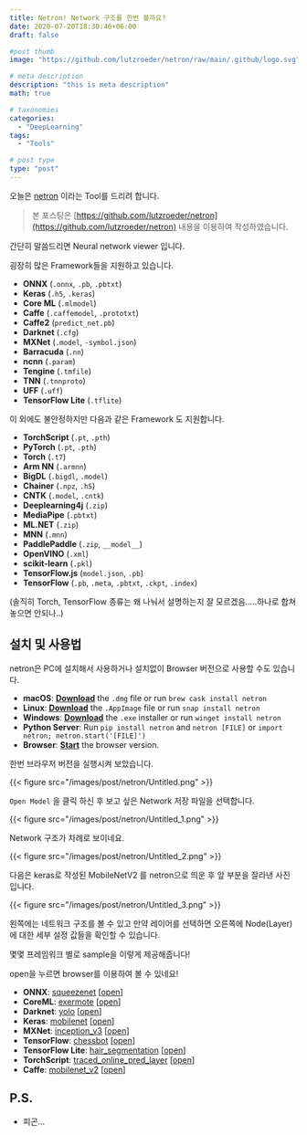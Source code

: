 ```yaml
---
title: Netron! Network 구조를 한번 볼까요?
date: 2020-07-20T18:30:46+06:00
draft: false

#post thumb
image: "https://github.com/lutzroeder/netron/raw/main/.github/logo.svg"

# meta description
description: "this is meta description"
math: true

# taxonomies
categories:
  - "DeepLearning"
tags:
  - "Tools"

# post type
type: "post"
---
```


오늘은 [netron](https://github.com/lutzroeder/netron) 이라는 Tool를 드리려 합니다. 

> 본 포스팅은 [https://github.com/lutzroeder/netron](https://github.com/lutzroeder/netron) 내용을 이용하여 작성하였습니다.

간단히 말씀드리면 Neural network viewer 입니다.

굉장히 많은 Framework들을 지원하고 있습니다. 

- **ONNX** (`.onnx`, `.pb`, `.pbtxt`)
- **Keras** (`.h5`, `.keras`)
- **Core ML** (`.mlmodel`)
- **Caffe** (`.caffemodel`, `.prototxt`)
- **Caffe2** (`predict_net.pb`)
- **Darknet** (`.cfg`)
- **MXNet** (`.model`, `-symbol.json`)
- **Barracuda** (`.nn`)
- **ncnn** (`.param`)
- **Tengine** (`.tmfile`)
- **TNN** (`.tnnproto`)
- **UFF** (`.uff`)
- **TensorFlow Lite** (`.tflite`)

이 외에도 불안정하지만 다음과 같은 Framework 도 지원합니다.  

- **TorchScript** (`.pt`, `.pth`)
- **PyTorch** (`.pt`, `.pth`)
- **Torch** (`.t7`)
- **Arm NN** (`.armnn`)
- **BigDL** (`.bigdl`, `.model`)
- **Chainer** (`.npz`, `.h5`)
- **CNTK** (`.model`, `.cntk`)
- **Deeplearning4j** (`.zip`)
- **MediaPipe** (`.pbtxt`)
- **ML.NET** (`.zip`)
- **MNN** (`.mnn`)
- **PaddlePaddle** (`.zip`, `__model__`)
- **OpenVINO** (`.xml`)
- **scikit-learn** (`.pkl`)
- **TensorFlow.js** (`model.json`, `.pb`)
- **TensorFlow** (`.pb`, `.meta`, `.pbtxt`, `.ckpt`, `.index`)

(솔직히 Torch, TensorFlow 종류는 왜 나눠서 설명하는지 잘 모르겠음.....하나로 합쳐 놓으면 안되나..)

## 설치 및 사용법

netron은 PC에 설치해서 사용하거나 설치없이 Browser 버전으로 사용할 수도 있습니다. 

- **macOS**: **[Download](https://github.com/lutzroeder/netron/releases/latest)** the `.dmg` file or run `brew cask install netron`
- **Linux**: **[Download](https://github.com/lutzroeder/netron/releases/latest)** the `.AppImage` file or run `snap install netron`
- **Windows**: **[Download](https://github.com/lutzroeder/netron/releases/latest)** the `.exe` installer or run `winget install netron`
- **Python Server**: Run `pip install netron` and `netron [FILE]` or `import netron; netron.start('[FILE]')`
- **Browser**: **[Start](https://www.lutzroeder.com/ai/netron)** the browser version.

한번 브라우저 버전을 실행시켜 보았습니다. 

{{< figure src="/images/post/netron/Untitled.png" >}}

`Open Model` 을 클릭 하신 후 보고 싶은 Network 저장 파일을 선택합니다. 

{{< figure src="/images/post/netron/Untitled_1.png" >}}

Network 구조가 차례로 보이네요. 

{{< figure src="/images/post/netron/Untitled_2.png" >}}

다음은 keras로 작성된 MobileNetV2 를 netron으로 띄운 후 앞 부분을 잘라낸 사진입니다. 

{{< figure src="/images/post/netron/Untitled_3.png" >}}

왼쪽에는 네트워크 구조를 볼 수 있고 만약 레이어를 선택하면 오른쪽에 Node(Layer)에 대한 세부 설정 값들을 확인할 수 있습니다. 

몇몇 프레임워크 별로 sample을 이렇게 제공해줍니다!

open을 누르면 browser를 이용하여 볼 수 있네요!

- **ONNX**: [squeezenet](https://raw.githubusercontent.com/onnx/tutorials/master/tutorials/assets/squeezenet.onnx) [[open](https://lutzroeder.github.io/netron?url=https://raw.githubusercontent.com/onnx/tutorials/master/tutorials/assets/squeezenet.onnx)]
- **CoreML**: [exermote](https://raw.githubusercontent.com/Lausbert/Exermote/master/ExermoteInference/ExermoteCoreML/ExermoteCoreML/Model/Exermote.mlmodel) [[open](https://lutzroeder.github.io/netron?url=https://raw.githubusercontent.com/Lausbert/Exermote/master/ExermoteInference/ExermoteCoreML/ExermoteCoreML/Model/Exermote.mlmodel)]
- **Darknet**: [yolo](https://raw.githubusercontent.com/AlexeyAB/darknet/master/cfg/yolo.cfg) [[open](https://lutzroeder.github.io/netron?url=https://raw.githubusercontent.com/AlexeyAB/darknet/master/cfg/yolo.cfg)]
- **Keras**: [mobilenet](https://raw.githubusercontent.com/aio-libs/aiohttp-demos/master/demos/imagetagger/tests/data/mobilenet.h5) [[open](https://lutzroeder.github.io/netron?url=https://raw.githubusercontent.com/aio-libs/aiohttp-demos/master/demos/imagetagger/tests/data/mobilenet.h5)]
- **MXNet**: [inception_v3](https://raw.githubusercontent.com/soeaver/mxnet-model/master/cls/inception/inception_v3-symbol.json) [[open](https://lutzroeder.github.io/netron?url=https://raw.githubusercontent.com/soeaver/mxnet-model/master/cls/inception/inception_v3-symbol.json)]
- **TensorFlow**: [chessbot](https://raw.githubusercontent.com/srom/chessbot/master/model/chessbot.pb) [[open](https://lutzroeder.github.io/netron?url=https://raw.githubusercontent.com/srom/chessbot/master/model/chessbot.pb)]
- **TensorFlow Lite**: [hair_segmentation](https://raw.githubusercontent.com/google/mediapipe/master/mediapipe/models/hair_segmentation.tflite) [[open](https://lutzroeder.github.io/netron?url=https://raw.githubusercontent.com/google/mediapipe/master/mediapipe/models/hair_segmentation.tflite)]
- **TorchScript**: [traced_online_pred_layer](https://raw.githubusercontent.com/ApolloAuto/apollo/master/modules/prediction/data/traced_online_pred_layer.pt) [[open](https://lutzroeder.github.io/netron?url=https://raw.githubusercontent.com/ApolloAuto/apollo/master/modules/prediction/data/traced_online_pred_layer.pt)]
- **Caffe**: [mobilenet_v2](https://raw.githubusercontent.com/shicai/MobileNet-Caffe/master/mobilenet_v2.caffemodel) [[open](https://lutzroeder.github.io/netron?url=https://raw.githubusercontent.com/shicai/MobileNet-Caffe/master/mobilenet_v2.caffemodel)]

## P.S. 
- 피곤...
